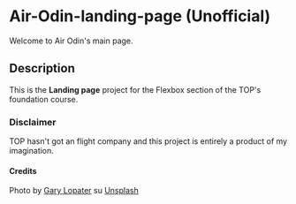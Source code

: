 # Air-Odin-landing-page (Unofficial)

Welcome to Air Odin's main page.

## Description

This is the **Landing page** project for the Flexbox section of the TOP's foundation course.

### Disclaimer

TOP hasn't got an flight company and this project is entirely a product of my imagination.

#### Credits

Photo by <a href="https://unsplash.com/it/@glopater?utm_content=creditCopyText&utm_medium=referral&utm_source=unsplash">Gary Lopater</a> su <a href="https://unsplash.com/it/foto/aeroplano-blu-e-rosso-sul-cielo-dOOGrK3zcUc?utm_content=creditCopyText&utm_medium=referral&utm_source=unsplash">Unsplash</a>
      

